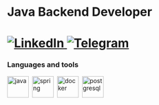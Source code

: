 <div id="header">
    <H1>Java Backend Developer</H1>
    <H1>
        <div id="socials">
            <a href="https://www.linkedin.com/in/abguzij/">
                <img src="https://img.shields.io/badge/LinkedIn-blue?style=for-the-badge&logo=linkedin&logoColor=white" alt="LinkedIn"/>
            </a>
            <a href="https://t.me/abguziy">
                <img src="https://img.shields.io/badge/Telegram-blue?style=for-the-badge&logo=telegram&logoColor=white" alt="Telegram"/>
            </a>
        </div>
    </H1>
</div>


### Languages and tools
<img src="https://cdn.jsdelivr.net/gh/devicons/devicon/icons/java/java-original-wordmark.svg" title="java" width="50" height="50"/>&nbsp;
<img src="https://cdn.jsdelivr.net/gh/devicons/devicon/icons/spring/spring-original-wordmark.svg" title="spring" width="50" height="50"/>&nbsp;
<img src="https://cdn.jsdelivr.net/gh/devicons/devicon/icons/docker/docker-plain-wordmark.svg" title="docker" width="50" height="50"/>&nbsp;
<img src="https://cdn.jsdelivr.net/gh/devicons/devicon/icons/postgresql/postgresql-plain-wordmark.svg" title="postgresql" width="50" height="50"/>&nbsp;
          

<!--
**abguzij/abguzij** is a ✨ _special_ ✨ repository because its `README.md` (this file) appears on your GitHub profile.

Here are some ideas to get you started:

- 🔭 I’m currently working on ...
- 🌱 I’m currently learning ...
- 👯 I’m looking to collaborate on ...
- 🤔 I’m looking for help with ...
- 💬 Ask me about ...
- 📫 How to reach me: ...
- 😄 Pronouns: ...
- ⚡ Fun fact: ...
-->
